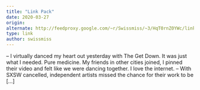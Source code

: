 ```yaml
---
title: "Link Pack"
date: 2020-03-27
origin: 
alternate: http://feedproxy.google.com/~r/Swissmiss/~3/HqT0rnZ0YWc/link-pack-38.html
type: link
author: swissmiss
---
```


– I virtually danced my heart out yesterday with The Get Down. It was just what I needed. Pure medicine. My friends in other cities joined, I pinned their video and felt like we were dancing together. I love the internet. – With SXSW cancelled, independent artists missed the chance for their work to be […]

